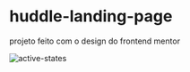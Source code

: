 # huddle-landing-page

projeto feito com o design do frontend mentor

![active-states](https://user-images.githubusercontent.com/72761560/181653499-27e56a64-88e3-4d02-8325-6946267a625a.jpg)
